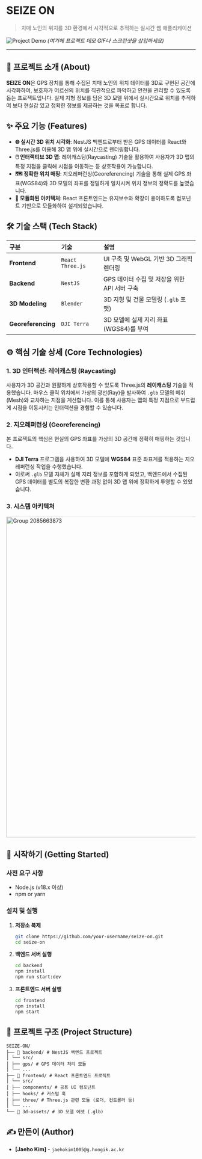 # SEIZE ON

> 치매 노인의 위치를 3D 환경에서 시각적으로 추적하는 실시간 웹 애플리케이션

![Project Demo](https://via.placeholder.com/800x400.png?text=프로젝트+데모+GIF+또는+스크린샷)
*(여기에 프로젝트 데모 GIF나 스크린샷을 삽입하세요)*

---

## 📖 프로젝트 소개 (About)

**SEIZE ON**은 GPS 장치를 통해 수집된 치매 노인의 위치 데이터를 3D로 구현된 공간에 시각화하여, 보호자가 어르신의 위치를 직관적으로 파악하고 안전을 관리할 수 있도록 돕는 프로젝트입니다. 실제 지형 정보를 담은 3D 모델 위에서 실시간으로 위치를 추적하여 보다 현실감 있고 정확한 정보를 제공하는 것을 목표로 합니다.

## ✨ 주요 기능 (Features)

*   **🌐 실시간 3D 위치 시각화**: NestJS 백엔드로부터 받은 GPS 데이터를 React와 Three.js를 이용해 3D 맵 위에 실시간으로 렌더링합니다.
*   **🖱️ 인터랙티브 3D 맵**: 레이캐스팅(Raycasting) 기술을 활용하여 사용자가 3D 맵의 특정 지점을 클릭해 시점을 이동하는 등 상호작용이 가능합니다.
*   **🗺️ 정확한 위치 매핑**: 지오레퍼런싱(Georeferencing) 기술을 통해 실제 GPS 좌표(WGS84)와 3D 모델의 좌표를 정밀하게 일치시켜 위치 정보의 정확도를 높였습니다.
*   **🧩 모듈화된 아키텍처**: React 프론트엔드는 유지보수와 확장이 용이하도록 컴포넌트 기반으로 모듈화하여 설계되었습니다.

## 🛠️ 기술 스택 (Tech Stack)

| 구분 | 기술 | 설명 |
| :--- | :--- | :--- |
| **Frontend** | `React` `Three.js` | UI 구축 및 WebGL 기반 3D 그래픽 렌더링 |
| **Backend** | `NestJS` | GPS 데이터 수집 및 저장을 위한 API 서버 구축 |
| **3D Modeling** | `Blender` | 3D 지형 및 건물 모델링 (`.glb` 포맷) |
| **Georeferencing**| `DJI Terra` | 3D 모델에 실제 지리 좌표(WGS84)를 부여 |

## ⚙️ 핵심 기술 상세 (Core Technologies)

### 1. 3D 인터랙션: 레이캐스팅 (Raycasting)
사용자가 3D 공간과 원활하게 상호작용할 수 있도록 Three.js의 **레이캐스팅** 기술을 적용했습니다. 마우스 클릭 위치에서 가상의 광선(Ray)을 발사하여 `.glb` 모델의 메쉬(Mesh)와 교차하는 지점을 계산합니다. 이를 통해 사용자는 맵의 특정 지점으로 부드럽게 시점을 이동시키는 인터랙션을 경험할 수 있습니다.

### 2. 지오레퍼런싱 (Georeferencing)
본 프로젝트의 핵심은 현실의 GPS 좌표를 가상의 3D 공간에 정확히 매핑하는 것입니다.
- **DJI Terra** 프로그램을 사용하여 3D 모델에 **WGS84** 표준 좌표계를 적용하는 지오레퍼런싱 작업을 수행했습니다.
- 이로써 `.glb` 모델 자체가 실제 지리 정보를 포함하게 되었고, 백엔드에서 수집된 GPS 데이터를 별도의 복잡한 변환 과정 없이 3D 맵 위에 정확하게 투영할 수 있었습니다.

### 3. 시스템 아키텍처
<img width="1359" height="853" alt="Group 2085663873" src="https://github.com/user-attachments/assets/8321c95d-0264-46be-a0a3-5d7e7a9e6ad0" />


## 🚀 시작하기 (Getting Started)

### 사전 요구 사항
- Node.js (v18.x 이상)
- npm or yarn

### 설치 및 실행
1.  **저장소 복제**
    ```sh
    git clone https://github.com/your-username/seize-on.git
    cd seize-on
    ```

2.  **백엔드 서버 실행**
    ```sh
    cd backend
    npm install
    npm run start:dev
    ```

3.  **프론트엔드 서버 실행**
    ```sh
    cd frontend
    npm install
    npm start
    ```

## 📁 프로젝트 구조 (Project Structure)
```
SEIZE-ON/
├── 📂 backend/ # NestJS 백엔드 프로젝트
│ └── src/
│ ├── gps/ # GPS 데이터 처리 모듈
│ └── ...
├── 📂 frontend/ # React 프론트엔드 프로젝트
│ └── src/
│ ├── components/ # 공용 UI 컴포넌트
│ ├── hooks/ # 커스텀 훅
│ ├── three/ # Three.js 관련 모듈 (로더, 컨트롤러 등)
│ └── ...
└── 📂 3d-assets/ # 3D 모델 에셋 (.glb)
```

## ✍️ 만든이 (Author)

- **[Jaeho Kim]** - `jaehokim1005@g.hongik.ac.kr`
